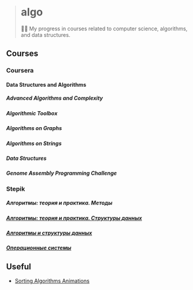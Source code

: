 > # algo
>
> 👨‍💻 My progress in courses related to computer science, algorithms, and data structures.

## Courses

### Coursera

#### Data Structures and Algorithms

##### Advanced Algorithms and Complexity

##### Algorithmic Toolbox

##### Algorithms on Graphs

##### Algorithms on Strings

##### Data Structures

##### Genome Assembly Programming Challenge

### Stepik

##### Алгоритмы: теория и практика. Методы

##### [Алгоритмы: теория и практика. Структуры данных](stepik/course-1547)

##### [Алгоритмы и структуры данных](stepik/course-156)

##### [Операционные системы](stepik/course-1780)

## Useful

- [Sorting Algorithms Animations](https://www.toptal.com/developers/sorting-algorithms)
